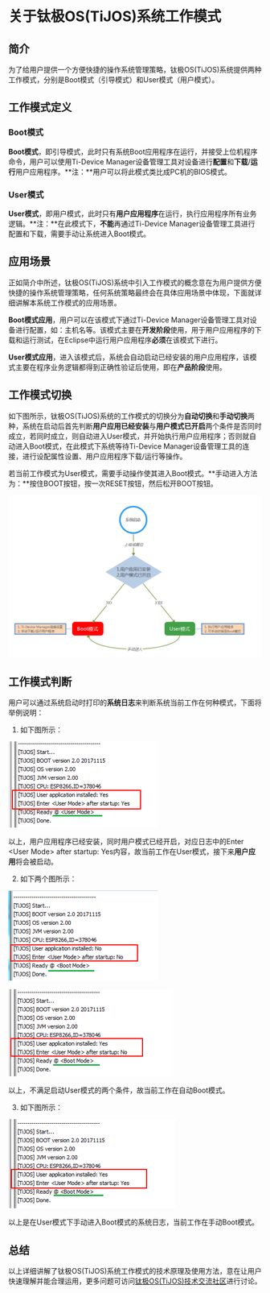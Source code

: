 # 关于钛极OS(TiJOS)系统工作模式

## 简介

为了给用户提供一个方便快捷的操作系统管理策略，钛极OS(TiJOS)系统提供两种工作模式，分别是Boot模式（引导模式）和User模式（用户模式）。



## 工作模式定义

### Boot模式

**Boot模式**，即引导模式，此时只有系统Boot应用程序在运行，并接受上位机程序命令，用户可以使用Ti-Device Manager设备管理工具对设备进行**配置**和**下载**/**运行**用户应用程序。**注：**用户可以将此模式类比成PC机的BIOS模式。

### User模式

**User模式**，即用户模式，此时只有**用户应用程序**在运行，执行应用程序所有业务逻辑。**注：**在此模式下，**不能**再通过Ti-Device Manager设备管理工具进行配置和下载，需要手动让系统进入Boot模式。



## 应用场景

正如简介中所述，钛极OS(TiJOS)系统中引入工作模式的概念意在为用户提供方便快捷的操作系统管理策略，任何系统策略最终会在具体应用场景中体现，下面就详细讲解本系统工作模式的应用场景。

**Boot模式应用**，用户可以在该模式下通过Ti-Device Manager设备管理工具对设备进行配置，如：主机名等。该模式主要在**开发阶段**使用，用于用户应用程序的下载和运行测试，在Eclipse中运行用户应用程序**必须**在该模式下进行。

**User模式应用**，进入该模式后，系统会自动启动已经安装的用户应用程序，该模式主要在程序业务逻辑都得到正确性验证后使用，即在**产品阶段**使用。



## 工作模式切换

如下图所示，钛极OS(TiJOS)系统的工作模式的切换分为**自动切换**和**手动切换**两种，系统在启动后首先判断**用户应用已经安装**与**用户模式已开启**两个条件是否同时成立，若同时成立，则自动进入User模式，并开始执行用户应用程序；否则就自动进入Boot模式，在此模式下系统等待Ti-Device Manager设备管理工具的连接，进行设配属性设置、用户应用程序下载/运行等操作。

若当前工作模式为User模式，需要手动操作使其进入Boot模式。**手动进入方法为：**按住BOOT按钮，按一次RESET按钮，然后松开BOOT按钮。



![step-workmode](./img/step-workmode.png)



## 工作模式判断

用户可以通过系统启动时打印的**系统日志**来判断系统当前工作在何种模式，下面将举例说明：

1. 如下图所示：

![user-yesyes](./img/user-yesyes.png)

以上，用户应用程序已经安装，同时用户模式已经开启，对应日志中的Enter \<User Mode> after startup: Yes内容，故当前工作在User模式，接下来**用户应用**将会被启动。



2. 如下两个图所示：

![boot-nono](./img/boot-nono.png)

![boot-yesno](./img/boot-yesno.png)

以上，不满足启动User模式的两个条件，故当前工作在自动Boot模式。



3. 如下图所示：

![boot-yesyes](./img/boot-yesyes.png)

以上是在User模式下手动进入Boot模式的系统日志，当前工作在手动Boot模式。



## 总结

以上详细讲解了钛极OS(TiJOS)系统工作模式的技术原理及使用方法，意在让用户快速理解并能合理运用，更多问题可访问[钛极OS(TiJOS)技术交流社区](http://bbs.tijos.net)进行讨论。